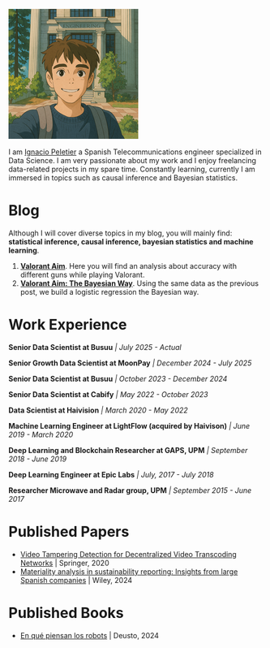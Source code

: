![Me](img/ghibli.png)

I am [Ignacio Peletier](https://www.linkedin.com/in/ignacio-peletier/) a Spanish Telecommunications engineer specialized in Data Science. I am very passionate about my work and I enjoy freelancing data-related projects in my spare time. Constantly learning, currently I am immersed in topics such as causal inference and Bayesian statistics.

# Blog

Although I will cover diverse topics in my blog, you will mainly find: **statistical inference, causal inference, bayesian statistics and machine learning**.

1. [**Valorant Aim**](https://sorkanius.github.io/valorant_aim/). Here you will find an analysis about accuracy with different guns while playing Valorant. 
2. [**Valorant Aim: The Bayesian Way**](https://sorkanius.github.io/bayesian_valorant_aim/). Using the same data as the previous post, we build a logistic regression the Bayesian way.

# Work Experience

**Senior Data Scientist at Busuu** *| July 2025 - Actual*

**Senior Growth Data Scientist at MoonPay** *| December 2024 - July 2025*

**Senior Data Scientist at Busuu** *| October 2023 - December 2024*

**Senior Data Scientist at Cabify** *| May 2022 - October 2023*

**Data Scientist at Haivision** *| March 2020 - May 2022*

**Machine Learning Engineer at LightFlow (acquired by Haivison)** *| June 2019 - March 2020*

**Deep Learning and Blockchain Researcher at GAPS, UPM** *| September 2018 - June 2019*

**Deep Learning Engineer at Epic Labs** *| July, 2017 - July 2018*

**Researcher Microwave and Radar group, UPM** *| September 2015 - June 2017*

# Published Papers

* [Video Tampering Detection for Decentralized Video Transcoding Networks](https://www.springerprofessional.de/en/video-tampering-detection-for-decentralized-video-transcoding-ne/18097748) | Springer, 2020
* [Materiality analysis in sustainability reporting: Insights from large Spanish companies](https://onlinelibrary.wiley.com/doi/epdf/10.1002/csr.2866) | Wiley, 2024

# Published Books

* [En qué piensan los robots](https://www.planetadelibros.com/libro-en-que-piensan-los-robots/398508) | Deusto, 2024
